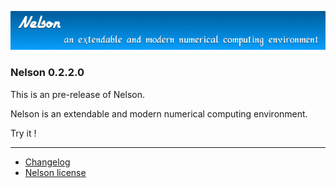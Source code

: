 ![banner](banner_homepage.png)

### Nelson 0.2.2.0

This is an pre-release of Nelson.

Nelson is an extendable and modern numerical computing environment.

Try it !


* * *

*   [Changelog](CHANGELOG.md)
*   [Nelson license](license.md)
